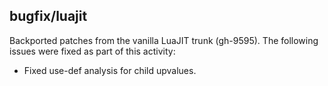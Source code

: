 ## bugfix/luajit

Backported patches from the vanilla LuaJIT trunk (gh-9595). The following
issues were fixed as part of this activity:

* Fixed use-def analysis for child upvalues.
